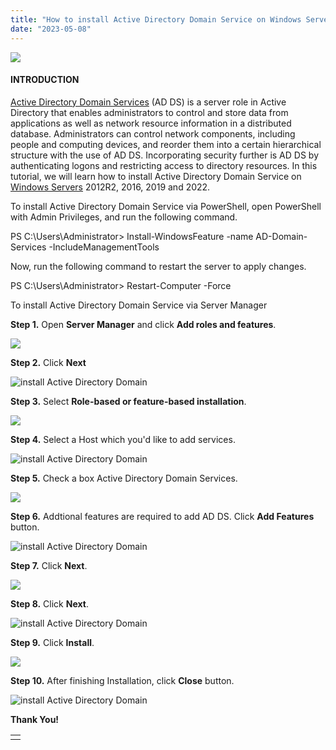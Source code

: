 ```yaml
---
title: "How to install Active Directory Domain Service on Windows Server"
date: "2023-05-08"
---
```


![](images/How-to-install-Active-Directory-Domain-Service-on-Windows-Server-1024x576.jpg)

#### INTRODUCTION

[Active Directory Domain Services](https://learn.microsoft.com/en-us/windows-server/identity/ad-ds/get-started/virtual-dc/active-directory-domain-services-overview) (AD DS) is a server role in Active Directory that enables administrators to control and store data from applications as well as network resource information in a distributed database. Administrators can control network components, including people and computing devices, and reorder them into a certain hierarchical structure with the use of AD DS. Incorporating security further is AD DS by authenticating logons and restricting access to directory resources. In this tutorial, we will learn how to install Active Directory Domain Service on [Windows Servers](https://utho.com/docs/tutorial/how-to-connect-to-a-windows-server-using-remote-desktop-protocol-rdp/) 2012R2, 2016, 2019 and 2022.

To install Active Directory Domain Service via PowerShell, open PowerShell with Admin Privileges, and run the following command.

PS C:\\Users\\Administrator> Install-WindowsFeature -name AD-Domain-Services -IncludeManagementTools

Now, run the following command to restart the server to apply changes.

PS C:\\Users\\Administrator> Restart-Computer -Force

To install Active Directory Domain Service via Server Manager

**Step 1.** Open **Server Manager** and click **Add roles and features**.

![](images/1-27.png)

**Step 2.** Click **Next**

![install Active Directory Domain ](images/2-20.png)

**Step 3.** Select **Role-based or feature-based installation**.

![](images/3-19.png)

**Step 4.** Select a Host which you'd like to add services.

![install Active Directory Domain ](images/4-16.png)

**Step 5.** Check a box Active Directory Domain Services.

![](images/5-17.png)

**Step 6.** Addtional features are required to add AD DS. Click **Add Features** button.

![install Active Directory Domain ](images/6-14.png)

**Step 7.** Click **Next**.

![](images/7-12.png)

**Step 8.** Click **Next**.

![install Active Directory Domain ](images/8-10.png)

**Step 9.** Click **Install**.

![](images/9-10.png)

**Step 10.** After finishing Installation, click **Close** button.

![install Active Directory Domain ](images/10-11.png)

**Thank You!**

<table><tbody><tr><td></td></tr></tbody></table>
